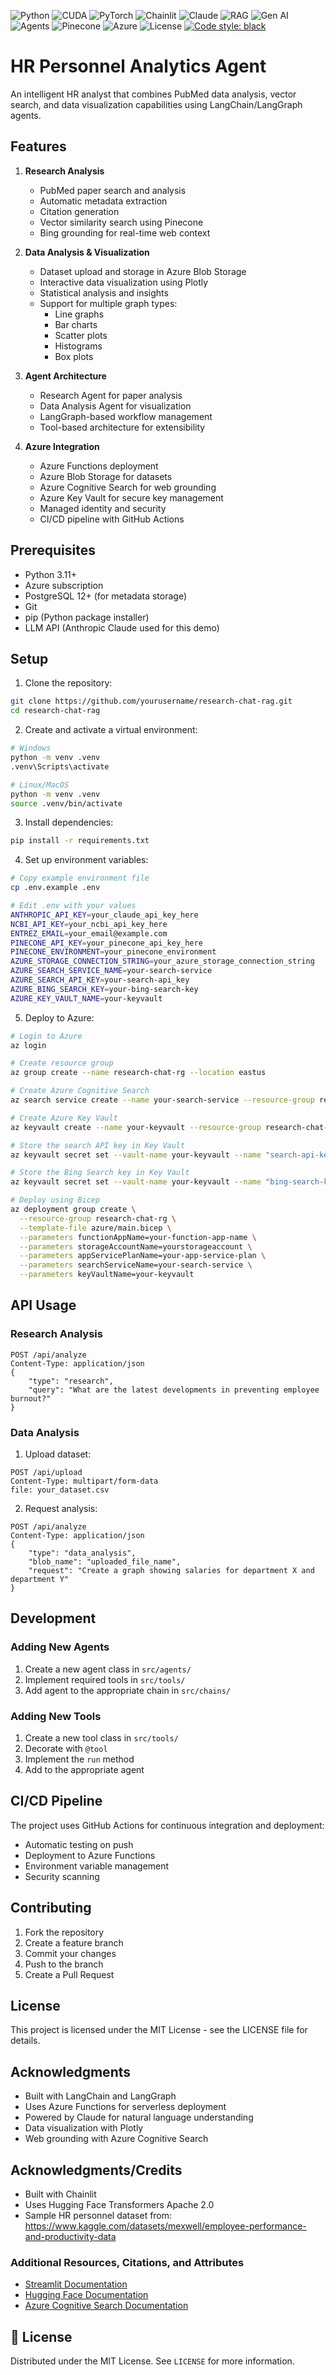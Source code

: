 ![Python](https://img.shields.io/badge/python-3.11+-blue.svg)
![CUDA](https://img.shields.io/badge/CUDA-12.4+-green.svg)
![PyTorch](https://img.shields.io/badge/PyTorch-2.5.1+-orange.svg)
![Chainlit](https://img.shields.io/badge/Chainlit-1.0.0-purple.svg)
![Claude](https://img.shields.io/badge/Claude-3.0-yellow.svg)
![RAG](https://img.shields.io/badge/RAG-Enabled-brightgreen.svg)
![Gen AI](https://img.shields.io/badge/Generative_AI-Powered-blue.svg)
![Agents](https://img.shields.io/badge/Agents-LangChain%2FLangGraph-orange.svg)
![Pinecone](https://img.shields.io/badge/Pinecone-Vector_DB-blueviolet.svg)
![Azure](https://img.shields.io/badge/Azure-Search-blue.svg)
![License](https://img.shields.io/badge/license-MIT-green.svg)
[![Code style: black](https://img.shields.io/badge/code%20style-black-000000.svg)](https://github.com/psf/black)

# HR Personnel Analytics Agent

An intelligent HR analyst that combines PubMed data analysis, vector search, and data visualization capabilities using LangChain/LangGraph agents.

## Features

1. **Research Analysis**
   - PubMed paper search and analysis
   - Automatic metadata extraction
   - Citation generation
   - Vector similarity search using Pinecone
   - Bing grounding for real-time web context

2. **Data Analysis & Visualization**
   - Dataset upload and storage in Azure Blob Storage
   - Interactive data visualization using Plotly
   - Statistical analysis and insights
   - Support for multiple graph types:
     - Line graphs
     - Bar charts
     - Scatter plots
     - Histograms
     - Box plots

3. **Agent Architecture**
   - Research Agent for paper analysis
   - Data Analysis Agent for visualization
   - LangGraph-based workflow management
   - Tool-based architecture for extensibility

4. **Azure Integration**
   - Azure Functions deployment
   - Azure Blob Storage for datasets
   - Azure Cognitive Search for web grounding
   - Azure Key Vault for secure key management
   - Managed identity and security
   - CI/CD pipeline with GitHub Actions


## Prerequisites

- Python 3.11+
- Azure subscription
- PostgreSQL 12+ (for metadata storage)
- Git
- pip (Python package installer)
- LLM API (Anthropic Claude used for this demo)

## Setup

1. Clone the repository:
```bash
git clone https://github.com/yourusername/research-chat-rag.git
cd research-chat-rag
```

2. Create and activate a virtual environment:
```bash
# Windows
python -m venv .venv
.venv\Scripts\activate

# Linux/MacOS
python -m venv .venv
source .venv/bin/activate
```

3. Install dependencies:
```bash
pip install -r requirements.txt
```

4. Set up environment variables:
```bash
# Copy example environment file
cp .env.example .env

# Edit .env with your values
ANTHROPIC_API_KEY=your_claude_api_key_here
NCBI_API_KEY=your_ncbi_api_key_here
ENTREZ_EMAIL=your_email@example.com
PINECONE_API_KEY=your_pinecone_api_key_here
PINECONE_ENVIRONMENT=your_pinecone_environment
AZURE_STORAGE_CONNECTION_STRING=your_azure_storage_connection_string
AZURE_SEARCH_SERVICE_NAME=your-search-service
AZURE_SEARCH_API_KEY=your-search-api_key
AZURE_BING_SEARCH_KEY=your-bing-search-key
AZURE_KEY_VAULT_NAME=your-keyvault
```

5. Deploy to Azure:
```bash
# Login to Azure
az login

# Create resource group
az group create --name research-chat-rg --location eastus

# Create Azure Cognitive Search
az search service create --name your-search-service --resource-group research-chat-rg --sku standard --location eastus

# Create Azure Key Vault
az keyvault create --name your-keyvault --resource-group research-chat-rg --location eastus

# Store the search API key in Key Vault
az keyvault secret set --vault-name your-keyvault --name "search-api-key" --value "your-search-api-key"

# Store the Bing Search key in Key Vault
az keyvault secret set --vault-name your-keyvault --name "bing-search-key" --value "your-bing-search-key"

# Deploy using Bicep
az deployment group create \
  --resource-group research-chat-rg \
  --template-file azure/main.bicep \
  --parameters functionAppName=your-function-app-name \
  --parameters storageAccountName=yourstorageaccount \
  --parameters appServicePlanName=your-app-service-plan \
  --parameters searchServiceName=your-search-service \
  --parameters keyVaultName=your-keyvault
```

## API Usage

### Research Analysis
```http
POST /api/analyze
Content-Type: application/json
{
    "type": "research",
    "query": "What are the latest developments in preventing employee burnout?"
}
```

### Data Analysis
1. Upload dataset:
```http
POST /api/upload
Content-Type: multipart/form-data
file: your_dataset.csv
```

2. Request analysis:
```http
POST /api/analyze
Content-Type: application/json
{
    "type": "data_analysis",
    "blob_name": "uploaded_file_name",
    "request": "Create a graph showing salaries for department X and department Y"
}
```

## Development

### Adding New Agents
1. Create a new agent class in `src/agents/`
2. Implement required tools in `src/tools/`
3. Add agent to the appropriate chain in `src/chains/`

### Adding New Tools
1. Create a new tool class in `src/tools/`
2. Decorate with `@tool`
3. Implement the `run` method
4. Add to the appropriate agent

## CI/CD Pipeline

The project uses GitHub Actions for continuous integration and deployment:
- Automatic testing on push
- Deployment to Azure Functions
- Environment variable management
- Security scanning

## Contributing

1. Fork the repository
2. Create a feature branch
3. Commit your changes
4. Push to the branch
5. Create a Pull Request

## License

This project is licensed under the MIT License - see the LICENSE file for details.

## Acknowledgments

- Built with LangChain and LangGraph
- Uses Azure Functions for serverless deployment
- Powered by Claude for natural language understanding
- Data visualization with Plotly
- Web grounding with Azure Cognitive Search

## Acknowledgments/Credits
* Built with Chainlit
* Uses Hugging Face Transformers Apache 2.0
* Sample HR personnel dataset from: https://www.kaggle.com/datasets/mexwell/employee-performance-and-productivity-data

### Additional Resources, Citations, and Attributes
* [Streamlit Documentation](https://docs.streamlit.io/)
* [Hugging Face Documentation](https://huggingface.co/docs/hub/index)
* [Azure Cognitive Search Documentation](https://docs.microsoft.com/en-us/azure/search/)

## 📄 License
Distributed under the MIT License. See `LICENSE` for more information.

